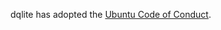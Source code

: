 dqlite has adopted the [Ubuntu Code of Conduct](coc).

[coc]: https://ubuntu.com/community/ethos/code-of-conduct
